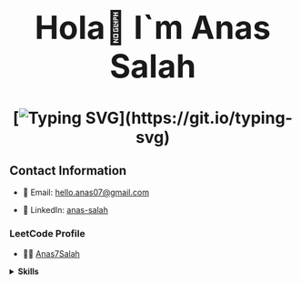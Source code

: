 <div align="center">

 <h1 style="font-size: 4em;">Hola👋 I`m Anas Salah</h1>

 <h2 style="font-size: 2em;">

[![Typing SVG](https://readme-typing-svg.herokuapp.com/?lines=iOS+Developer🚀+...%3BSoftware+Engineer👨‍💻+...)](https://git.io/typing-svg)

 </h2>

</div>










<p id="about-me"></p>



## Contact Information



- 📧 Email: [hello.anas07@gmail.com](mailto:hello.anas07@gmail.com)

- 💼 LinkedIn: [anas-salah](https://www.linkedin.com/in/anas-salah)



### LeetCode Profile



- 🙅‍♂️ [Anas7Salah](https://leetcode.com/u/Anas7Salah/)



<details>

<summary><strong>Skills</strong></summary>



[![Typing SVG](https://readme-typing-svg.demolab.com/?lines=iOS+Development%3B-+Swift%2C+UIKit%2C+SwiftUI%2C+RxSwift%2C+Combine%3B-+CocoaPods%2C+Objective-C%2C+Foundation%2C+Cocoa+Touch%3B-+Map+Kit%2C+Localization%2C+Memory+Management%2C+Threading%3B-+Data+Persistence%2C+Core+Data%2C+Realm%2C+SQLite%3B-+UserDefaults%2C+Property+Lists%2C+Networking%2C+Alamofire%3B-+URLSession%2C+RESTful+APIs%2C+Unit+Testing%2C+Version+Control+System)](https://git.io/typing-svg)



[![Typing SVG](https://readme-typing-svg.demolab.com/?lines=Android+Development%3B-+Kotlin%2C+Java%2C+Cross-Platform%2C+Flutter)](https://git.io/typing-svg)



[![Typing SVG](https://readme-typing-svg.demolab.com/?lines=Conceptual%3B-+Problem+Solving%2C+Data+Structures+%26+Algorithms%2C+OOP%3B-+Functional+Programming%2C+Architectural+Design+Patterns%3B-+Design+Patterns%2C+S.O.L.I.D.+Principles%2C+Clean+Code%3B-+Firebase%2C+Agile%2C+UML%2C+UI%2FUX+Design)](https://git.io/typing-svg)



[![Typing SVG](https://readme-typing-svg.demolab.com/?lines=Soft+Skills%3B-+Teamwork%2C+Communication+Skills)](https://git.io/typing-svg)



</details>
